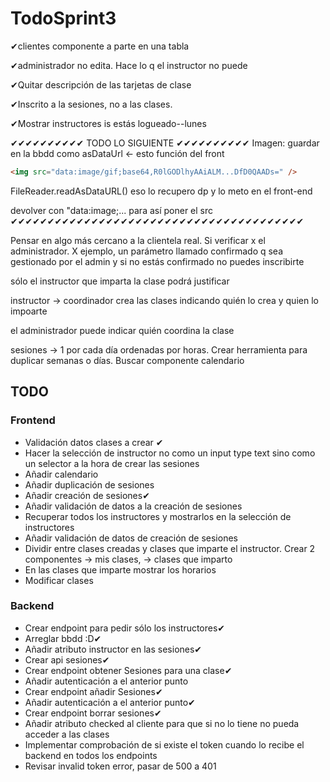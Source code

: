 # TodoSprint3

✔clientes componente a parte en una tabla

✔administrador no edita. Hace lo q el instructor no puede

✔Quitar descripción de las tarjetas de clase

✔Inscrito a la sesiones, no a las clases.

✔Mostrar instructores is estás logueado--lunes

✔✔✔✔✔✔✔✔✔✔ TODO LO SIGUIENTE ✔✔✔✔✔✔✔✔✔✔
Imagen: guardar en la bbdd como asDataUrl <- esto función del front

```html
<img src="data:image/gif;base64,R0lGODlhyAAiALM...DfD0QAADs=" />
```

FileReader.readAsDataURL()
eso lo recupero dp y lo meto en el front-end

devolver con "data:image;... para así poner el src
✔✔✔✔✔✔✔✔✔✔✔✔✔✔✔✔✔✔✔✔✔✔✔✔✔✔✔✔✔✔✔✔✔✔✔✔✔✔✔✔  

Pensar en algo más cercano a la clientela real. Si verificar x el administrador. X ejemplo, un parámetro llamado confirmado q sea gestionado por el admin y si no estás confirmado no puedes inscribirte

sólo el instructor que imparta la clase podrá justificar

instructor -> coordinador crea las clases indicando quién lo crea y quien lo impoarte

el administrador puede indicar quién coordina la clase

sesiones -> 1 por cada día ordenadas por horas. Crear herramienta para duplicar semanas o días.
Buscar componente calendario

## TODO

### Frontend

- Validación datos clases a crear ✔
- Hacer la selección de instructor no como un input type text sino como un selector a la hora de crear las sesiones
- Añadir calendario
- Añadir duplicación de sesiones
- Añadir creación de sesiones✔
- Añadir validación de datos a la creación de sesiones
- Recuperar todos los instructores y mostrarlos en la selección de instructores
- Añadir validación de datos de creación de sesiones
- Dividir entre clases creadas y clases que imparte el instructor. Crear 2 componentes -> mis clases, -> clases que imparto
- En las clases que imparte mostrar los horarios
- Modificar clases
  
### Backend

- Crear endpoint para pedir sólo los instructores✔
- Arreglar bbdd :D✔
- Añadir atributo instructor en las sesiones✔
- Crear api sesiones✔
- Crear endpoint obtener Sesiones para una clase✔
- Añadir autenticación a el anterior punto
- Crear endpoint añadir Sesiones✔
- Añadir autenticación a el anterior punto✔
- Crear endpoint borrar sesiones✔
- Añadir atributo checked al cliente para que si no lo tiene no pueda acceder a las clases
- Implementar comprobación de si existe el token cuando lo recibe el backend en todos los endpoints
- Revisar invalid token error, pasar de 500 a 401
